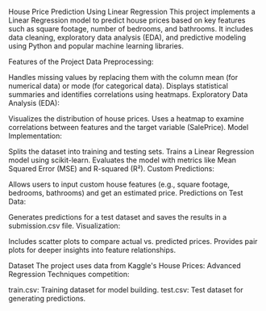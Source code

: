 House Price Prediction Using Linear Regression
This project implements a Linear Regression model to predict house prices based on key features such as square footage, number of bedrooms, and bathrooms. It includes data cleaning, exploratory data analysis (EDA), and predictive modeling using Python and popular machine learning libraries.

Features of the Project
Data Preprocessing:

Handles missing values by replacing them with the column mean (for numerical data) or mode (for categorical data).
Displays statistical summaries and identifies correlations using heatmaps.
Exploratory Data Analysis (EDA):

Visualizes the distribution of house prices.
Uses a heatmap to examine correlations between features and the target variable (SalePrice).
Model Implementation:

Splits the dataset into training and testing sets.
Trains a Linear Regression model using scikit-learn.
Evaluates the model with metrics like Mean Squared Error (MSE) and R-squared (R²).
Custom Predictions:

Allows users to input custom house features (e.g., square footage, bedrooms, bathrooms) and get an estimated price.
Predictions on Test Data:

Generates predictions for a test dataset and saves the results in a submission.csv file.
Visualization:

Includes scatter plots to compare actual vs. predicted prices.
Provides pair plots for deeper insights into feature relationships.

Dataset
The project uses data from Kaggle's House Prices: Advanced Regression Techniques competition:

train.csv: Training dataset for model building.
test.csv: Test dataset for generating predictions.
